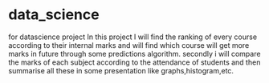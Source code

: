 # data_science
for datascience project
In this project I will find the ranking of 
every course according to their internal marks 
and will find which course will get more marks in future through some predictions algorithm.
secondly i will compare the marks of each subject 
according to the attendance of students and then 
summarise all these in some presentation like graphs,histogram,etc.
